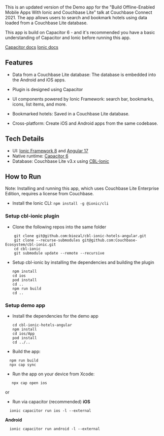 This is an updated version of the Demo app for the "Build Offline-Enabled Mobile Apps With Ionic and Couchbase Lite" talk at Couchbase Connect 2021. The app allows users to search and bookmark hotels using data loaded from a Couchbase Lite database.

This app is build on Capacitor 6 - and it's recommended you have a basic understanding of Capacitor and Ionic before running this app.

[Capacitor docs](https://capacitorjs.com/docs/basics/workflow)
[Ionic docs](https://ionicframework.com/docs/core-concepts/cross-platform)


## Features

* Data from a Couchbase Lite database: The database is embedded into the Android and iOS apps.

* Plugin is designed using Capacitor 

* UI components powered by Ionic Framework: search bar, bookmarks, icons, list items, and more.

* Bookmarked hotels: Saved in a Couchbase Lite database.

* Cross-platform: Create iOS and Android apps from the same codebase.

## Tech Details

- UI: [Ionic Framework 8](https://ionicframework.com) and [Angular 17](https://angular.io)
- Native runtime: [Capacitor 6](https://capacitorjs.com)
- Database: Couchbase Lite v3.x using [CBL-Ionic](https://cbl-ionic.dev)

## How to Run

Note: Installing and running this app, which uses Couchbase Lite Enterprise Edition, requires a license from Couchbase.

- Install the Ionic CLI: `npm install -g @ionic/cli`

### Setup cbl-ionic plugin

- Clone the following repos into the same folder

```shell
    git clone git@github.com:biozal/cbl-ionic-hotels-angular.git
    git clone --recurse-submodules git@github.com:Couchbase-Ecosystem/cbl-ionic.git
    cd cbl-ionic
    git submodule update --remote --recursive
```


- Setup cbl-ionic by installing the dependencies and building the plugin 
    ```shell
    npm install
    cd ios
    pod install
    cd ..
    npm run build
    cd ..
    ```

### Setup demo app 

- Install the dependencies for the demo app 
    ```shell
    cd cbl-ionic-hotels-angular
    npm install
    cd ios/App
    pod install
    cd ../..
    ```

- Build the app:
```shell 
  npm run build
  npx cap sync
 ```
- Run the app on your device from Xcode:
 ```shell
    npx cap open ios
 ```
 or 
 - Run via capacitor (recommended)
 **iOS**
 ```shell
   ionic capacitor run ios -l --external 
 ```
 **Android**
 ```shell
   ionic capacitor run android -l --external
 ```
 
